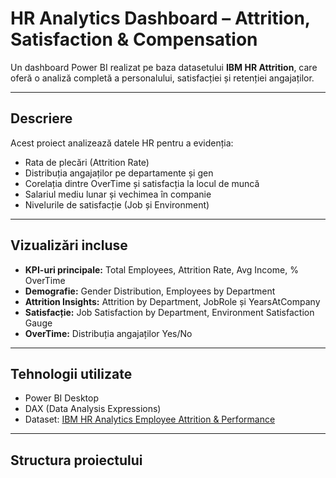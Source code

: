 # HR Analytics Dashboard – Attrition, Satisfaction & Compensation

Un dashboard Power BI realizat pe baza datasetului **IBM HR Attrition**, care oferă o analiză completă a personalului, satisfacției și retenției angajaților.

---

## Descriere
Acest proiect analizează datele HR pentru a evidenția:
- Rata de plecări (Attrition Rate)
- Distribuția angajaților pe departamente și gen
- Corelația dintre OverTime și satisfacția la locul de muncă
- Salariul mediu lunar și vechimea în companie
- Nivelurile de satisfacție (Job și Environment)

---

## Vizualizări incluse
- **KPI-uri principale:** Total Employees, Attrition Rate, Avg Income, % OverTime  
- **Demografie:** Gender Distribution, Employees by Department  
- **Attrition Insights:** Attrition by Department, JobRole și YearsAtCompany  
- **Satisfacție:** Job Satisfaction by Department, Environment Satisfaction Gauge  
- **OverTime:** Distribuția angajaților Yes/No

---

##  Tehnologii utilizate
- Power BI Desktop
- DAX (Data Analysis Expressions)
- Dataset: [IBM HR Analytics Employee Attrition & Performance](https://www.kaggle.com/pavansubhasht/ibm-hr-analytics-attrition-dataset)

---

##  Structura proiectului
